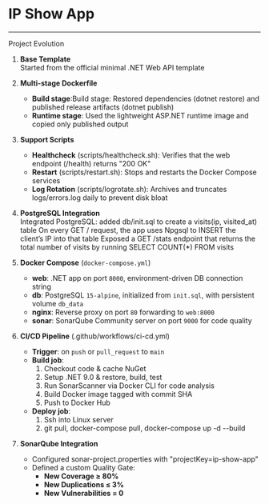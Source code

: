 # IP Show App
---

Project Evolution

1. **Base Template**  
   Started from the official minimal .NET Web API template

2. **Multi-stage Dockerfile**  
   - **Build stage**:Build stage: Restored dependencies (dotnet restore) and published release artifacts (dotnet publish)
   - **Runtime stage**: Used the lightweight ASP.NET runtime image and copied only published output

3. **Support Scripts**  
   - **Healthcheck** (scripts/healthcheck.sh): Verifies that the web endpoint (/health) returns "200 OK"
   - **Restart** (scripts/restart.sh): Stops and restarts the Docker Compose services
   - **Log Rotation** (scripts/logrotate.sh): Archives and truncates logs/errors.log daily to prevent disk bloat

4. **PostgreSQL Integration**  
   Integrated PostgreSQL: added db/init.sql to create a visits(ip, visited_at) table
   On every GET / request, the app uses Npgsql to INSERT the client’s IP into that table
   Exposed a GET /stats endpoint that returns the total number of visits by running SELECT COUNT(*) FROM visits

5. **Docker Compose** (`docker-compose.yml`)  
   - **web**: .NET app on port `8000`, environment-driven DB connection string
   - **db**: PostgreSQL `15-alpine`, initialized from `init.sql`, with persistent volume `db_data`
   - **nginx**: Reverse proxy on port `80` forwarding to `web:8000`
   - **sonar**: SonarQube Community server on port `9000` for code quality

6. **CI/CD Pipeline** (.github/workflows/ci-cd.yml)  
   - **Trigger**: on `push` or `pull_request` to `main`
   - **Build job**:  
     1. Checkout code & cache NuGet
     2. Setup .NET 9.0 & restore, build, test
     3. Run SonarScanner via Docker CLI for code analysis 
     4. Build Docker image tagged with commit SHA 
     5. Push to Docker Hub
   - **Deploy job**:  
     1. Ssh into Linux server
     2. git pull, docker-compose pull, docker-compose up -d --build

7. **SonarQube Integration**  
   - Configured sonar-project.properties with "projectKey=ip-show-app"  
   - Defined a custom Quality Gate:  
     - **New Coverage ≥ 80%**  
     - **New Duplications ≤ 3%**  
     - **New Vulnerabilities = 0**  
   

